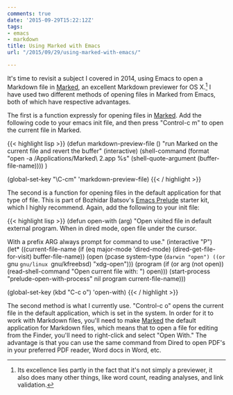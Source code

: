 ```yaml
---
comments: true
date: '2015-09-29T15:22:12Z'
tags:
- emacs
- markdown
title: Using Marked with Emacs
url: "/2015/09/29/using-marked-with-emacs/"

---
```

It's time to revisit a subject I covered in 2014, using Emacs to open a Markdown file in [Marked][marked], an excellent Markdown previewer for OS X.[^1] I have used two different methods of opening files in Marked from Emacs, both of which have respective advantages.

The first is a function expressly for opening files in [Marked][marked]. Add the following code to your emacs init file, and then press "Control-c m" to open the current file in Marked.

{{< highlight lisp >}}
(defun markdown-preview-file ()
  "run Marked on the current file and revert the buffer"
  (interactive)
  (shell-command
   (format "open -a /Applications/Marked\\ 2.app %s"
           (shell-quote-argument (buffer-file-name))))
  )

(global-set-key "\C-cm" 'markdown-preview-file)
{{< / highlight >}}

The second is a function for opening files in the default application for that type of file. This is part of Bozhidar Batsov's [Emacs Prelude][prelude] starter kit, which I highly recommend. Again, add the following to your init file:


{{< highlight lisp >}}
(defun open-with (arg)
  "Open visited file in default external program.
When in dired mode, open file under the cursor.

With a prefix ARG always prompt for command to use."
  (interactive "P")
  (let* ((current-file-name
          (if (eq major-mode 'dired-mode)
              (dired-get-file-for-visit)
            buffer-file-name))
         (open (pcase system-type
                 (`darwin "open")
                 ((or `gnu `gnu/linux `gnu/kfreebsd) "xdg-open")))
         (program (if (or arg (not open))
                      (read-shell-command "Open current file with: ")
                    open)))
					(start-process "prelude-open-with-process" nil program current-file-name)))

(global-set-key (kbd "C-c o") 'open-with)
{{< / highlight >}}

The second method is what I currently use. "Control-c o" opens the current file in the default application, which is set in the system. In order for it to work with Markdown files, you'll need to make [Marked][marked] the default application for Markdown files, which means that to open a file for editing from the Finder, you'll need to right-click and select "Open With." The advantage is that you can use the same command from Dired to open PDF's in your preferred PDF reader, Word docs in Word, etc.

[^1]: Its excellence lies partly in the fact that it's not simply a previewer, it also does many other things, like word count, reading analyses, and link validation.

[marked]: http://marked2app.com/

[prelude]: http://batsov.com/prelude/



